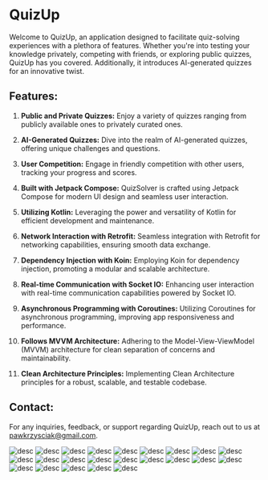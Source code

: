 # QuizUp  

Welcome to QuizUp, an application designed to facilitate quiz-solving experiences with a plethora of features. Whether you're into testing your knowledge privately, competing with friends, or exploring public quizzes, QuizUp has you covered. Additionally, it introduces AI-generated quizzes for an innovative twist.

## Features:

1. **Public and Private Quizzes:** Enjoy a variety of quizzes ranging from publicly available ones to privately curated ones.
  
2. **AI-Generated Quizzes:** Dive into the realm of AI-generated quizzes, offering unique challenges and questions.
  
3. **User Competition:** Engage in friendly competition with other users, tracking your progress and scores.
  
4. **Built with Jetpack Compose:** QuizSolver is crafted using Jetpack Compose for modern UI design and seamless user interaction.
  
5. **Utilizing Kotlin:** Leveraging the power and versatility of Kotlin for efficient development and maintenance.
  
6. **Network Interaction with Retrofit:** Seamless integration with Retrofit for networking capabilities, ensuring smooth data exchange.
  
7. **Dependency Injection with Koin:** Employing Koin for dependency injection, promoting a modular and scalable architecture.
  
8. **Real-time Communication with Socket IO:** Enhancing user interaction with real-time communication capabilities powered by Socket IO.
  
9. **Asynchronous Programming with Coroutines:** Utilizing Coroutines for asynchronous programming, improving app responsiveness and performance.
  
10. **Follows MVVM Architecture:** Adhering to the Model-View-ViewModel (MVVM) architecture for clean separation of concerns and maintainability.
  
11. **Clean Architecture Principles:** Implementing Clean Architecture principles for a robust, scalable, and testable codebase.

 ## Contact:

For any inquiries, feedback, or support regarding QuizUp, reach out to us at pawkrzysciak@gmail.com.

![desc](/screenshots/QuizUp-Prezentacja-01.jpg)
![desc](/screenshots/QuizUp-Prezentacja-02.jpg)
![desc](/screenshots/QuizUp-Prezentacja-03.jpg)
![desc](/screenshots/QuizUp-Prezentacja-04.jpg)
![desc](/screenshots/QuizUp-Prezentacja-05.jpg)
![desc](/screenshots/QuizUp-Prezentacja-06.jpg)
![desc](/screenshots/QuizUp-Prezentacja-07.jpg)
![desc](/screenshots/QuizUp-Prezentacja-08.jpg)
![desc](/screenshots/QuizUp-Prezentacja-09.jpg)
![desc](/screenshots/QuizUp-Prezentacja-10.jpg)
![desc](/screenshots/QuizUp-Prezentacja-11.jpg)
![desc](/screenshots/QuizUp-Prezentacja-12.jpg)
![desc](/screenshots/QuizUp-Prezentacja-12.jpg)
![desc](/screenshots/QuizUp-Prezentacja-13.jpg)
![desc](/screenshots/QuizUp-Prezentacja-14.jpg)
![desc](/screenshots/QuizUp-Prezentacja-15.jpg)
![desc](/screenshots/QuizUp-Prezentacja-16.jpg)
![desc](/screenshots/QuizUp-Prezentacja-17.jpg)
![desc](/screenshots/QuizUp-Prezentacja-18.jpg)
![desc](/screenshots/QuizUp-Prezentacja-19.jpg)
![desc](/screenshots/QuizUp-Prezentacja-20.jpg)
![desc](/screenshots/QuizUp-Prezentacja-21.jpg)
![desc](/screenshots/QuizUp-Prezentacja-22.jpg)
